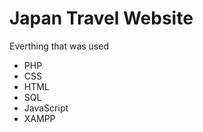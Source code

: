 # Japan Travel Website
Everthing that was used
  - PHP
  - CSS
  - HTML
  - SQL
  - JavaScript
  - XAMPP
